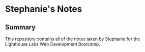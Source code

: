 # Stephanie's Notes
## Summary
This repository contains all of the notes taken by Stephanie for the Lighthouse Labs Web Development Bootcamp.